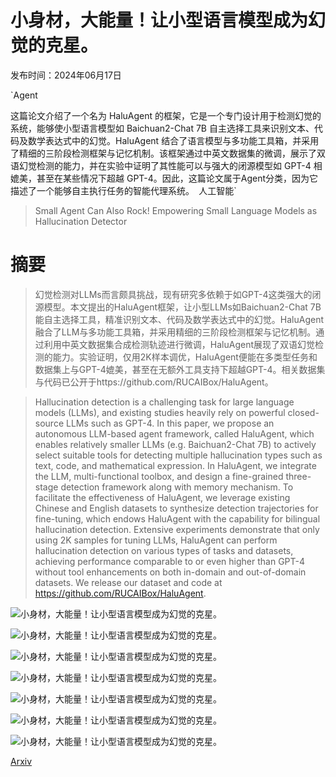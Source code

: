 # 小身材，大能量！让小型语言模型成为幻觉的克星。

发布时间：2024年06月17日

`Agent

这篇论文介绍了一个名为 HaluAgent 的框架，它是一个专门设计用于检测幻觉的系统，能够使小型语言模型如 Baichuan2-Chat 7B 自主选择工具来识别文本、代码及数学表达式中的幻觉。HaluAgent 结合了语言模型与多功能工具箱，并采用了精细的三阶段检测框架与记忆机制。该框架通过中英文数据集的微调，展示了双语幻觉检测的能力，并在实验中证明了其性能可以与强大的闭源模型如 GPT-4 相媲美，甚至在某些情况下超越 GPT-4。因此，这篇论文属于Agent分类，因为它描述了一个能够自主执行任务的智能代理系统。` `人工智能`

> Small Agent Can Also Rock! Empowering Small Language Models as Hallucination Detector

# 摘要

> 幻觉检测对LLMs而言颇具挑战，现有研究多依赖于如GPT-4这类强大的闭源模型。本文提出的HaluAgent框架，让小型LLMs如Baichuan2-Chat 7B能自主选择工具，精准识别文本、代码及数学表达式中的幻觉。HaluAgent融合了LLM与多功能工具箱，并采用精细的三阶段检测框架与记忆机制。通过利用中英文数据集合成检测轨迹进行微调，HaluAgent展现了双语幻觉检测的能力。实验证明，仅用2K样本调优，HaluAgent便能在多类型任务和数据集上与GPT-4媲美，甚至在无额外工具支持下超越GPT-4。相关数据集与代码已公开于https://github.com/RUCAIBox/HaluAgent。

> Hallucination detection is a challenging task for large language models (LLMs), and existing studies heavily rely on powerful closed-source LLMs such as GPT-4. In this paper, we propose an autonomous LLM-based agent framework, called HaluAgent, which enables relatively smaller LLMs (e.g. Baichuan2-Chat 7B) to actively select suitable tools for detecting multiple hallucination types such as text, code, and mathematical expression. In HaluAgent, we integrate the LLM, multi-functional toolbox, and design a fine-grained three-stage detection framework along with memory mechanism. To facilitate the effectiveness of HaluAgent, we leverage existing Chinese and English datasets to synthesize detection trajectories for fine-tuning, which endows HaluAgent with the capability for bilingual hallucination detection. Extensive experiments demonstrate that only using 2K samples for tuning LLMs, HaluAgent can perform hallucination detection on various types of tasks and datasets, achieving performance comparable to or even higher than GPT-4 without tool enhancements on both in-domain and out-of-domain datasets. We release our dataset and code at https://github.com/RUCAIBox/HaluAgent.

![小身材，大能量！让小型语言模型成为幻觉的克星。](../../../paper_images/2406.11277/x1.png)

![小身材，大能量！让小型语言模型成为幻觉的克星。](../../../paper_images/2406.11277/x2.png)

![小身材，大能量！让小型语言模型成为幻觉的克星。](../../../paper_images/2406.11277/x3.png)

![小身材，大能量！让小型语言模型成为幻觉的克星。](../../../paper_images/2406.11277/x4.png)

![小身材，大能量！让小型语言模型成为幻觉的克星。](../../../paper_images/2406.11277/x5.png)

![小身材，大能量！让小型语言模型成为幻觉的克星。](../../../paper_images/2406.11277/x6.png)

![小身材，大能量！让小型语言模型成为幻觉的克星。](../../../paper_images/2406.11277/x7.png)

[Arxiv](https://arxiv.org/abs/2406.11277)